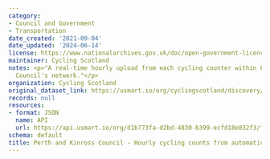 ```yaml
---
category:
- Council and Government
- Transportation
date_created: '2021-09-04'
date_updated: '2024-06-14'
license: https://www.nationalarchives.gov.uk/doc/open-government-licence/version/3/
maintainer: Cycling Scotland
notes: <p>"A real-time hourly upload from each cycling counter within Perth and Kinross
  Council's network."</p>
organization: Cycling Scotland
original_dataset_link: https://usmart.io/org/cyclingscotland/discovery/discovery-view-detail/87c7e354-a619-443c-bc84-fc69967079eb
records: null
resources:
- format: JSON
  name: API
  url: https://api.usmart.io/org/d1b773fa-d2bd-4830-b399-ecfd18e832f3/f37ce11c-745a-4fae-8b3c-47eaa2905900/1/urql
schema: default
title: Perth and Kinross Council - Hourly cycling counts from automatic cycling counters
---
```

